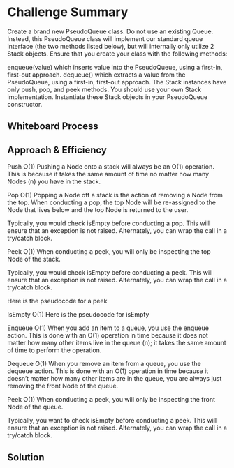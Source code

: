 # Challenge Summary
Create a brand new PseudoQueue class. Do not use an existing Queue. Instead, this PseudoQueue class will implement our standard queue interface (the two methods listed below), but will internally only utilize 2 Stack objects. Ensure that you create your class with the following methods:

enqueue(value) which inserts value into the PseudoQueue, using a first-in, first-out approach.
dequeue() which extracts a value from the PseudoQueue, using a first-in, first-out approach.
The Stack instances have only push, pop, and peek methods. You should use your own Stack implementation. Instantiate these Stack objects in your PseudoQueue constructor.

## Whiteboard Process
<!-- Embedded whiteboard image -->

## Approach & Efficiency
Push O(1) Pushing a Node onto a stack will always be an O(1) operation. This is because it takes the same amount of time no matter how many Nodes (n) you have in the stack.

Pop O(1) Popping a Node off a stack is the action of removing a Node from the top. When conducting a pop, the top Node will be re-assigned to the Node that lives below and the top Node is returned to the user.

Typically, you would check isEmpty before conducting a pop. This will ensure that an exception is not raised. Alternately, you can wrap the call in a try/catch block.

Peek O(1) When conducting a peek, you will only be inspecting the top Node of the stack.

Typically, you would check isEmpty before conducting a peek. This will ensure that an exception is not raised. Alternately, you can wrap the call in a try/catch block.

Here is the pseudocode for a peek

IsEmpty O(1) Here is the pseudocode for isEmpty

Enqueue O(1) When you add an item to a queue, you use the enqueue action. This is done with an O(1) operation in time because it does not matter how many other items live in the queue (n); it takes the same amount of time to perform the operation.

Dequeue O(1) When you remove an item from a queue, you use the dequeue action. This is done with an O(1) operation in time because it doesn’t matter how many other items are in the queue, you are always just removing the front Node of the queue.

Peek O(1) When conducting a peek, you will only be inspecting the front Node of the queue.

Typically, you want to check isEmpty before conducting a peek. This will ensure that an exception is not raised. Alternately, you can wrap the call in a try/catch block.

## Solution
<!-- Show how to run your code, and examples of it in action -->